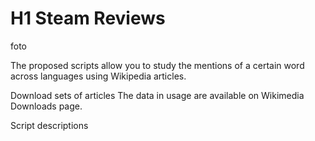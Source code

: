# H1 Steam Reviews 

foto


The proposed scripts allow you to study the mentions of a certain word across languages using Wikipedia articles.

Download sets of articles
The data in usage are available on Wikimedia Downloads page.



Script descriptions
